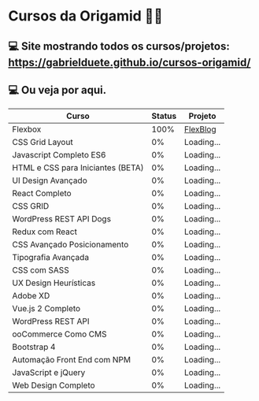 # Cursos da Origamid 🐺💜

## 💻 Site mostrando todos os cursos/projetos: https://gabrielduete.github.io/cursos-origamid/

## 💻 Ou veja por aqui.
| Curso  |  Status  |  Projeto  |
| ------------------- | ------------------- | ------------------- |
|  Flexbox |  100%  |  [FlexBlog](https://gabrielduete.github.io/cursos-origamid/cursos/flexbox/projeto/index.html)  |
|  CSS Grid Layout | 0% | Loading... |
|  Javascript Completo ES6 | 0% | Loading... |
|  HTML e CSS para Iniciantes (BETA) | 0% | Loading... |
|  UI Design Avançado | 0% | Loading... |
|  React Completo | 0% | Loading... |
|  CSS GRID | 0% | Loading... |
|  WordPress REST API Dogs | 0% | Loading... |
|  Redux com React | 0% | Loading... |
|  CSS Avançado Posicionamento | 0% | Loading... |
| Tipografia Avançada | 0% | Loading... |
|  CSS com SASS | 0% | Loading... |
|  UX Design Heurísticas | 0% | Loading... |
|  Adobe XD | 0% | Loading... |
|  Vue.js 2 Completo | 0% | Loading... |
|  WordPress REST API | 0% | Loading... |
|  ooCommerce Como CMS | 0% | Loading... |
|  Bootstrap 4 | 0% | Loading... |
|  Automação Front End com NPM | 0% | Loading... |
|  JavaScript e jQuery | 0% | Loading... |
|  Web Design Completo | 0% | Loading... |
